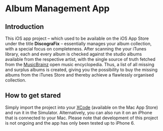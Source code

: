 # Album Management App

## Introduction

This iOS app project – which used to be available on the iOS App Store under the title **DiscograFix** – essentially manages your album collection, with a special focus on completeness. After scanning the your iTunes library, each and every album is checked against the studio albums available from the respective artist, with the single source of truth fetched from the [MusicBrainz](https://musicbrainz.org) open music encyclopedia. Thus, a list of all missing and surplus albums is created, giving you the possibility to buy the missing albums from the iTunes Store and thereby achieve a flawlessly organised collection.

## How to get stared

Simply import the project into your [XCode](https://developer.apple.com/xcode) (available on the Mac App Store) and run it in the Simulator. Alternatively, you can also run it on an iPhone that is connected to your Mac. Please note that development of this project is not ongoing and the app has only been tested up to iPhone 6.

